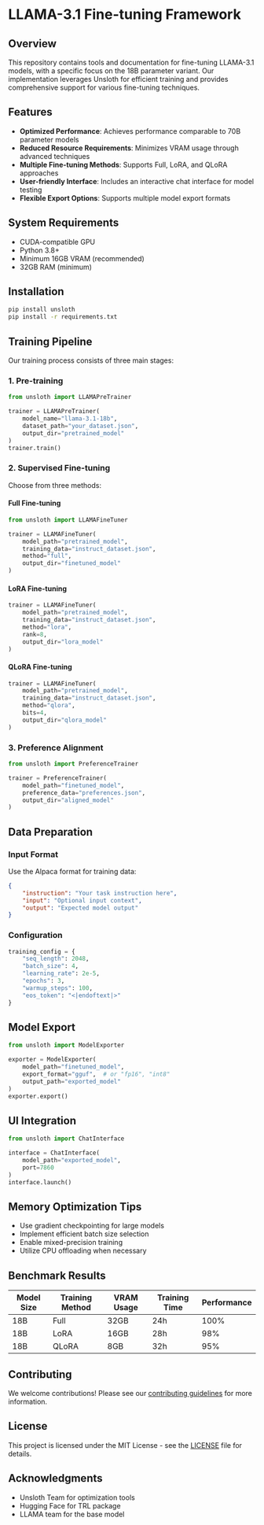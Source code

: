 # LLAMA-3.1 Fine-tuning Framework

## Overview
This repository contains tools and documentation for fine-tuning LLAMA-3.1 models, with a specific focus on the 18B parameter variant. Our implementation leverages Unsloth for efficient training and provides comprehensive support for various fine-tuning techniques.

## Features
- **Optimized Performance**: Achieves performance comparable to 70B parameter models
- **Reduced Resource Requirements**: Minimizes VRAM usage through advanced techniques
- **Multiple Fine-tuning Methods**: Supports Full, LoRA, and QLoRA approaches
- **User-friendly Interface**: Includes an interactive chat interface for model testing
- **Flexible Export Options**: Supports multiple model export formats

## System Requirements
- CUDA-compatible GPU
- Python 3.8+
- Minimum 16GB VRAM (recommended)
- 32GB RAM (minimum)

## Installation
```bash
pip install unsloth
pip install -r requirements.txt
```

## Training Pipeline
Our training process consists of three main stages:

### 1. Pre-training
```python
from unsloth import LLAMAPreTrainer

trainer = LLAMAPreTrainer(
    model_name="llama-3.1-18b",
    dataset_path="your_dataset.json",
    output_dir="pretrained_model"
)
trainer.train()
```

### 2. Supervised Fine-tuning
Choose from three methods:

#### Full Fine-tuning
```python
from unsloth import LLAMAFineTuner

trainer = LLAMAFineTuner(
    model_path="pretrained_model",
    training_data="instruct_dataset.json",
    method="full",
    output_dir="finetuned_model"
)
```

#### LoRA Fine-tuning
```python
trainer = LLAMAFineTuner(
    model_path="pretrained_model",
    training_data="instruct_dataset.json",
    method="lora",
    rank=8,
    output_dir="lora_model"
)
```

#### QLoRA Fine-tuning
```python
trainer = LLAMAFineTuner(
    model_path="pretrained_model",
    training_data="instruct_dataset.json",
    method="qlora",
    bits=4,
    output_dir="qlora_model"
)
```

### 3. Preference Alignment
```python
from unsloth import PreferenceTrainer

trainer = PreferenceTrainer(
    model_path="finetuned_model",
    preference_data="preferences.json",
    output_dir="aligned_model"
)
```

## Data Preparation
### Input Format
Use the Alpaca format for training data:
```json
{
    "instruction": "Your task instruction here",
    "input": "Optional input context",
    "output": "Expected model output"
}
```

### Configuration
```python
training_config = {
    "seq_length": 2048,
    "batch_size": 4,
    "learning_rate": 2e-5,
    "epochs": 3,
    "warmup_steps": 100,
    "eos_token": "<|endoftext|>"
}
```

## Model Export
```python
from unsloth import ModelExporter

exporter = ModelExporter(
    model_path="finetuned_model",
    export_format="gguf",  # or "fp16", "int8"
    output_path="exported_model"
)
exporter.export()
```

## UI Integration
```python
from unsloth import ChatInterface

interface = ChatInterface(
    model_path="exported_model",
    port=7860
)
interface.launch()
```

## Memory Optimization Tips
- Use gradient checkpointing for large models
- Implement efficient batch size selection
- Enable mixed-precision training
- Utilize CPU offloading when necessary

## Benchmark Results
| Model Size | Training Method | VRAM Usage | Training Time | Performance |
|------------|----------------|------------|---------------|-------------|
| 18B        | Full          | 32GB       | 24h           | 100%        |
| 18B        | LoRA          | 16GB       | 28h           | 98%         |
| 18B        | QLoRA         | 8GB        | 32h           | 95%         |

## Contributing
We welcome contributions! Please see our [contributing guidelines](CONTRIBUTING.md) for more information.

## License
This project is licensed under the MIT License - see the [LICENSE](LICENSE) file for details.

## Acknowledgments
- Unsloth Team for optimization tools
- Hugging Face for TRL package
- LLAMA team for the base model
